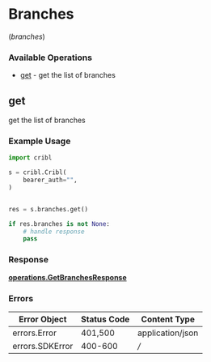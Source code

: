 # Branches
(*branches*)

### Available Operations

* [get](#get) - get the list of branches

## get

get the list of branches

### Example Usage

```python
import cribl

s = cribl.Cribl(
    bearer_auth="",
)


res = s.branches.get()

if res.branches is not None:
    # handle response
    pass
```


### Response

**[operations.GetBranchesResponse](../../models/operations/getbranchesresponse.md)**
### Errors

| Error Object     | Status Code      | Content Type     |
| ---------------- | ---------------- | ---------------- |
| errors.Error     | 401,500          | application/json |
| errors.SDKError  | 400-600          | */*              |
